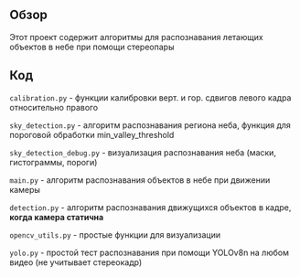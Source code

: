 ## Обзор
Этот проект содержит алгоритмы для распознавания летающих объектов в небе при помощи стереопары

## Код
`calibration.py` - функции калибровки верт. и гор. сдвигов левого кадра относительно правого

`sky_detection.py` - алгоритм распознавания региона неба, функция для пороговой обработки min_valley_threshold

`sky_detection_debug.py` - визуализация распознавания неба (маски, гистограммы, пороги)

`main.py` - алгоритм распознавания объектов в небе при движении камеры

`detection.py` - алгоритм распознавания движущихся объектов в кадре, **когда камера статична**

`opencv_utils.py` - простые функции для визуализации

`yolo.py` - простой тест распознавания при помощи YOLOv8n на любом видео (не учитывает стереокадр)

